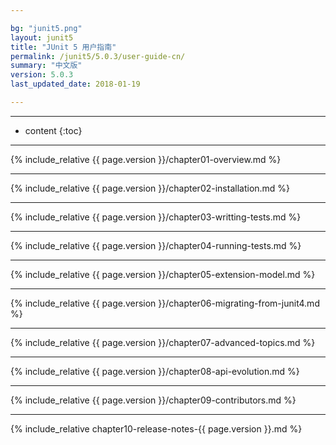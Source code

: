 ```yaml
---

bg: "junit5.png"
layout: junit5
title: "JUnit 5 用户指南"
permalink: /junit5/5.0.3/user-guide-cn/
summary: "中文版"
version: 5.0.3
last_updated_date: 2018-01-19

---
```


---

* content
{:toc}

---

{% include_relative {{ page.version }}/chapter01-overview.md %}

---

{% include_relative {{ page.version }}/chapter02-installation.md %}

---

{% include_relative {{ page.version }}/chapter03-writting-tests.md %}

---

{% include_relative {{ page.version }}/chapter04-running-tests.md %}

---

{% include_relative {{ page.version }}/chapter05-extension-model.md %}

---

{% include_relative {{ page.version }}/chapter06-migrating-from-junit4.md %}

---

{% include_relative {{ page.version }}/chapter07-advanced-topics.md %}

---

{% include_relative {{ page.version }}/chapter08-api-evolution.md %}

---

{% include_relative {{ page.version }}/chapter09-contributors.md %}

---

{% include_relative chapter10-release-notes-{{ page.version }}.md %}














